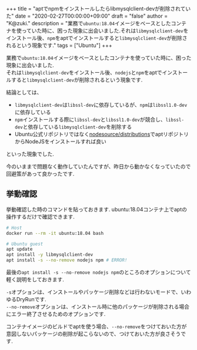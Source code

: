+++
title = "aptでnpmをインストールしたらlibmysqlclient-devが削除されていた"
date = "2020-02-27T00:00:00+09:00"
draft = "false"
author = "K@zuki."
description = "業務で`ubuntu:18.04`イメージをベースとしたコンテナを使っていた時に、困った現象に出会いました.それは`libmysqlclient-dev`をインストール後、`npm`をaptでインストールすると`libmysqlclient-dev`が削除されるという現象です."
tags = ["Ubuntu"]
+++

業務で`ubuntu:18.04`イメージをベースとしたコンテナを使っていた時に、困った現象に出会いました.  
それは`libmysqlclient-dev`をインストール後、`nodejs`と`npm`をaptでインストールすると`libmysqlclient-dev`が削除されるという現象です.

結論としては、

- `libmysqlclient-dev`は`libssl-dev`に依存しているが、`npm`は`libssl1.0-dev`に依存している
- `npm`インストールする際に`libssl-dev`と`libssl1.0-dev`が競合し、`libssl-dev`と依存している`libmysqlclient-dev`を削除する
- Ubuntu公式リポジトリではなく[nodesource/distributions](https://github.com/nodesource/distributions)でaptリポジトリからNodeJSをインストールすれば良い

といった現象でした.

今のいままで問題なく動作していたんですが、昨日から動かなくなっていたので回避策があって良かったです.  

## 挙動確認
挙動確認した時のコマンドを貼っておきます.
ubuntu:18.04コンテナ上でaptの操作するだけで確認できます.

```bash
# Host
docker run --rm -it ubuntu:18.04 bash

# Ubuntu guest
apt update
apt install -y libmysqlclient-dev
apt install -s --no-remove nodejs npm # ERROR!
```

最後の`apt install -s --no-remove nodejs npm`のところのオプションについて軽く説明をしておきます.

`-s`オプションは、インストールやパッケージ削除などは行わないモードで、いわゆるDryRunです.  
`--no-remove`オプションは、インストール時に他のパッケージが削除される場合にエラー終了させるためのオプションです.  

コンテナイメージのビルドでaptを使う場合、`--no-remove`をつけておいた方が意図しないパッケージの削除が起こらないので、つけておいた方が良さそうです.
